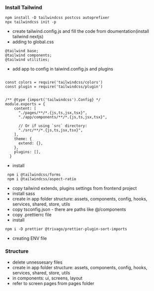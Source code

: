 ### Install Tailwind

```
npm install -D tailwindcss postcss autoprefixer
npx tailwindcss init -p
```

- create tailwind.config.js and fill the code from doumentation(install tailwind nextjs)
- adding to global.css

```
@tailwind base;
@tailwind components;
@tailwind utilities;
```

- add app to config in taiwind.config.js and plugins

```

const colors = require('tailwindcss/colors')
const plugin = require('tailwindcss/plugin')


/** @type {import('tailwindcss').Config} */
module.exports = {
    content: [
      "./pages/**/*.{js,ts,jsx,tsx}",
      "./app/components/**/*.{js,ts,jsx,tsx}",
  ​
      // Or if using `src` directory:
      "./src/**/*.{js,ts,jsx,tsx}",
    ],
    theme: {
      extend: {},
    },
    plugins: [],
  }
```

- install

```
 npm i @tailwindcss/forms
 npm i @tailwindcss/aspect-ratio
```

- copy tailwind extends, plugins settings from frontend project
- install sass
- create in app folder structure: assets, components, config, hooks, services, shared, store, utils
- copy tsconfig.json - there are paths like @/components
- copy .prettierrc file
- install

```
npm i -D prettier @trivago/prettier-plugin-sort-imports
```

- creating ENV file

### Structure

- delete unnessesary files
- create in app folder structure: assets, components, config, hooks, services, shared, store, utils
- in components: ui, screens, layout
- refer to screen pages from pages folder
